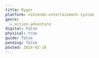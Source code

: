 ```yaml
---
title: Rygar
platform: nintendo-entertainment-system
genre:
  - action-adventure
digital: false
physical: true
guide: false
pending: false
posted: 2014-02-10
---
```

